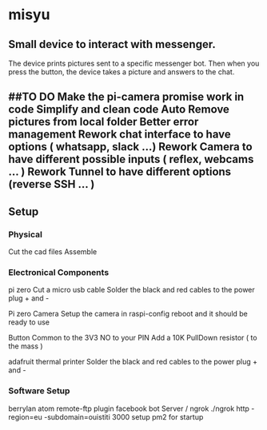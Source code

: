 # misyu
Small device to interact with messenger.
---
The device prints pictures sent to a specific messenger bot.
Then when you press the button, the device takes a picture and answers to the chat.

##TO DO
Make the pi-camera promise work in code
Simplify and clean code
Auto Remove pictures from local folder
Better error management
Rework chat interface to have options ( whatsapp, slack ...)
Rework Camera to have different possible inputs ( reflex, webcams ... )
Rework Tunnel to have different options (reverse SSH ... )
---
## Setup
### Physical
Cut the cad files
Assemble
### Electronical Components
pi zero
Cut a micro usb cable
Solder the black and red cables to the power plug + and -

Pi zero Camera
Setup the camera in raspi-config
reboot and it should be ready to use

Button
Common to the 3V3
NO to your PIN
  Add a 10K PullDown resistor ( to the mass )

adafruit thermal printer
Solder the black and red cables to the power plug + and -

### Software Setup
berrylan
atom remote-ftp plugin
facebook bot
Server / ngrok
./ngrok http -region=eu -subdomain=ouistiti 3000
setup pm2 for startup
